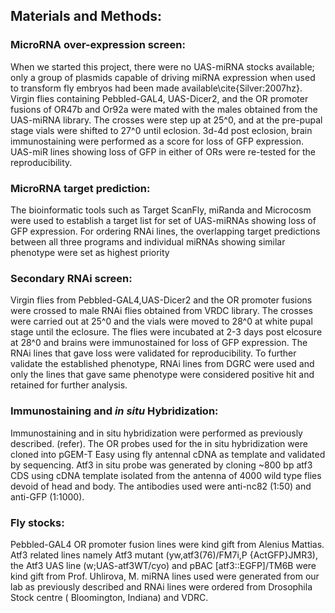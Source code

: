 ## Materials and Methods:

### MicroRNA over-expression screen:
When we started this project, there were no UAS-miRNA stocks available; only a group of plasmids capable of driving miRNA expression when used to transform fly embryos had been made available\cite{Silver:2007hz}. 
Virgin flies containing Pebbled-GAL4, UAS-Dicer2, and the OR promoter fusions of OR47b and Or92a were mated with the males obtained from the UAS-miRNA library. The crosses were step up at 25^0, and at the pre-pupal stage vials were shifted to 27^0 until eclosion. 3d-4d post eclosion, brain immunostaining were performed as a score for loss of GFP expression. UAS-miR lines showing loss of GFP in either of ORs were re-tested for the reproducibility.

### MicroRNA target prediction:
The bioinformatic tools such as Target ScanFly, miRanda and Microcosm were used to establish a target list for set of UAS-miRNAs showing loss of GFP expression. For ordering RNAi lines, the overlapping target predictions between all three programs and individual miRNAs showing similar phenotype were set as highest priority
### Secondary RNAi screen: 
Virgin flies from Pebbled-GAL4,UAS-Dicer2 and the OR promoter fusions were crossed to male RNAi flies obtained from VRDC library. The crosses were carried out at 25^0 and the vials were moved to 28^0 at white pupal stage until the eclosure. The flies were incubated at 2-3 days post elcosure at 28^0 and  brains were immunostained for loss of GFP expression. The RNAi lines that gave loss were validated for reproducibility. To further validate the established phenotype, RNAi lines from DGRC were used and only the lines that gave same phenotype were considered positive hit and retained for further analysis.

###  Immunostaining and *in situ* Hybridization:
Immunostaining and in situ hybridization were performed as previously described. (refer).  The OR probes used for the in situ hybridization were cloned into pGEM-T Easy using fly antennal cDNA as template and validated by sequencing.  Atf3 in situ probe was generated by cloning ~800 bp atf3 CDS using cDNA template isolated from the antenna of 4000 wild type flies devoid of head and body.
The antibodies used were anti-nc82 (1:50) and anti-GFP (1:1000).

### Fly stocks:
Pebbled-GAL4 OR promoter fusion lines were kind gift from Alenius Mattias. Atf3 related lines namely Atf3 mutant (yw,atf3(76)/FM7i,P {ActGFP}JMR3),  the Atf3 UAS line (w;UAS-atf3WT/cyo) and pBAC [atf3::EGFP]/TM6B were kind gift from Prof. Uhlirova, M.
miRNA lines used were generated from our lab as previously described and RNAi lines were ordered from Drosophila Stock centre ( Bloomington, Indiana) and VDRC.